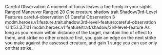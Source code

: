 <ability>
  <name>Careful Observation</name>
  <flavor>A moment of focus leaves a foe firmly in your sights.</flavor>
  <keywords>
    <keyword>Ranged</keyword>
  </keywords>
  <type>Maneuver</type>
  <distance>Ranged 20</distance>
  <target>One creature</target>
  <metadata>
    <class>shadow</class>
    <feature_type>trait</feature_type>
    <file_dpath>Shadow/3rd-Level Features</file_dpath>
    <item_id>careful-observation</item_id>
    <item_index>01</item_index>
    <item_name>Careful Observation</item_name>
    <level>3</level>
    <scc>mcdm.heroes.v1:feature.trait.shadow.3rd-level-feature:careful-observation</scc>
    <scdc>1.1.1:5.1.3.7:01</scdc>
    <source>mcdm.heroes.v1</source>
    <type>feature/trait/shadow/3rd-level-feature</type>
  </metadata>
  <effects>
    <effect type="mundane">As long as you remain within distance of the target, maintain line of effect to them, and strike no other creature first, you gain an edge on the next strike you make against the assessed creature, and gain 1 surge you can use only on that strike.</effect>
  </effects>
</ability>
